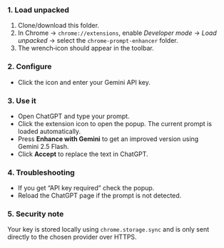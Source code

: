 ### 1. Load unpacked
1. Clone/download this folder.
2. In Chrome → `chrome://extensions`, enable *Developer mode* → *Load unpacked* → select the `chrome-prompt-enhancer` folder.
3. The wrench‑icon should appear in the toolbar.

### 2. Configure
* Click the icon and enter your Gemini API key.

### 3. Use it
* Open ChatGPT and type your prompt.
* Click the extension icon to open the popup. The current prompt is loaded automatically.
* Press **Enhance with Gemini** to get an improved version using Gemini 2.5 Flash.
* Click **Accept** to replace the text in ChatGPT.

### 4. Troubleshooting
* If you get “API key required” check the popup.
* Reload the ChatGPT page if the prompt is not detected.

### 5. Security note
Your key is stored locally using `chrome.storage.sync` and is only sent directly to the chosen provider over HTTPS.